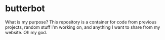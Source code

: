# butterbot
What is my purpose?  This repository is a container for code from previous projects, random stuff I'm working on, and anything I want to share from my website.  Oh my god.
